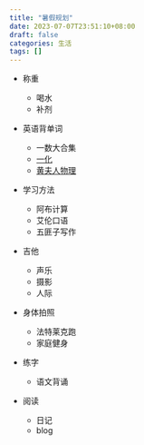 ```yaml
---
title: "暑假规划"
date: 2023-07-07T23:51:10+08:00
draft: false
categories: 生活
tags: []
---
```


- 称重
  - 喝水
  - 补剂

- 英语背单词
  - 一数大合集
  - [一化](https://www.bilibili.com/video/BV1Qi4y1R7tW/?p=2&spm_id_from=pageDriver&vd_source=b50bf99a218887e785dac60c16684ed3)
  - [黄夫人物理](https://www.bilibili.com/video/BV1Y64y1B7QC/?spm_id_from=333.788)

- 学习方法
  - 阿布计算
  - 艾伦口语
  - 五匪子写作

- 吉他
  - 声乐
  - 摄影
  - 人际

- 身体拍照
  - 法特莱克跑
  - 家庭健身

- 练字
  - 语文背诵

- 阅读
  - 日记
  - blog
